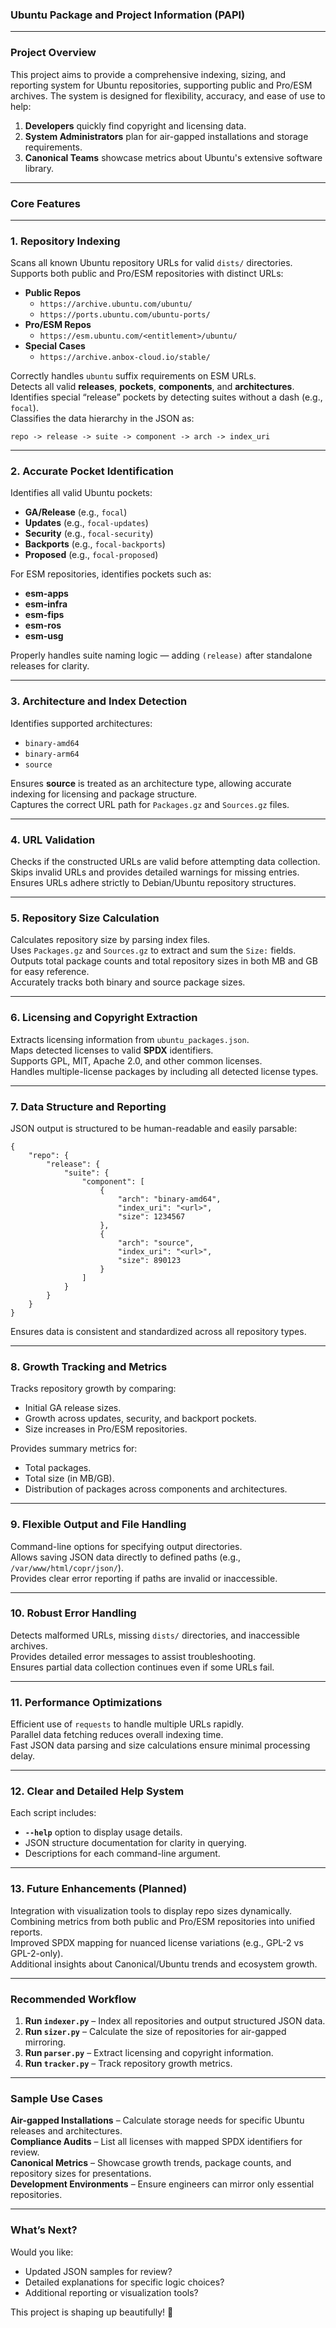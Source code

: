 ### **Ubuntu Package and Project Information (PAPI)**
---

### **Project Overview**
This project aims to provide a comprehensive indexing, sizing, and reporting system for Ubuntu repositories, supporting public and Pro/ESM archives. The system is designed for flexibility, accuracy, and ease of use to help:

1. **Developers** quickly find copyright and licensing data.
2. **System Administrators** plan for air-gapped installations and storage requirements.
3. **Canonical Teams** showcase metrics about Ubuntu's extensive software library.

---

### **Core Features**
---

### **1. Repository Indexing**
Scans all known Ubuntu repository URLs for valid `dists/` directories.  
Supports both public and Pro/ESM repositories with distinct URLs:
- **Public Repos**  
  - `https://archive.ubuntu.com/ubuntu/`  
  - `https://ports.ubuntu.com/ubuntu-ports/`  
- **Pro/ESM Repos**  
  - `https://esm.ubuntu.com/<entitlement>/ubuntu/`  
- **Special Cases**  
  - `https://archive.anbox-cloud.io/stable/`  

Correctly handles `ubuntu` suffix requirements on ESM URLs.  
Detects all valid **releases**, **pockets**, **components**, and **architectures**.  
Identifies special “release” pockets by detecting suites without a dash (e.g., `focal`).  
Classifies the data hierarchy in the JSON as:  
```
repo -> release -> suite -> component -> arch -> index_uri
```

---

### **2. Accurate Pocket Identification**
Identifies all valid Ubuntu pockets:  
- **GA/Release** (e.g., `focal`)  
- **Updates** (e.g., `focal-updates`)  
- **Security** (e.g., `focal-security`)  
- **Backports** (e.g., `focal-backports`)  
- **Proposed** (e.g., `focal-proposed`)  

For ESM repositories, identifies pockets such as:
- **esm-apps**  
- **esm-infra**  
- **esm-fips**  
- **esm-ros**  
- **esm-usg**  

Properly handles suite naming logic — adding `(release)` after standalone releases for clarity.  

---

### **3. Architecture and Index Detection**
Identifies supported architectures:  
- `binary-amd64`  
- `binary-arm64`  
- `source`  

Ensures **source** is treated as an architecture type, allowing accurate indexing for licensing and package structure.  
Captures the correct URL path for `Packages.gz` and `Sources.gz` files.  

---

### **4. URL Validation**
Checks if the constructed URLs are valid before attempting data collection.  
Skips invalid URLs and provides detailed warnings for missing entries.  
Ensures URLs adhere strictly to Debian/Ubuntu repository structures.  

---

### **5. Repository Size Calculation**
Calculates repository size by parsing index files.  
Uses `Packages.gz` and `Sources.gz` to extract and sum the `Size:` fields.  
Outputs total package counts and total repository sizes in both MB and GB for easy reference.  
Accurately tracks both binary and source package sizes.  

---

### **6. Licensing and Copyright Extraction**
Extracts licensing information from `ubuntu_packages.json`.  
Maps detected licenses to valid **SPDX** identifiers.  
Supports GPL, MIT, Apache 2.0, and other common licenses.  
Handles multiple-license packages by including all detected license types.  

---

### **7. Data Structure and Reporting**
JSON output is structured to be human-readable and easily parsable:  
```
{
    "repo": {
        "release": {
            "suite": {
                "component": [
                    {
                        "arch": "binary-amd64",
                        "index_uri": "<url>",
                        "size": 1234567
                    },
                    {
                        "arch": "source",
                        "index_uri": "<url>",
                        "size": 890123
                    }
                ]
            }
        }
    }
}
```

Ensures data is consistent and standardized across all repository types.  

---

### **8. Growth Tracking and Metrics**
Tracks repository growth by comparing:
- Initial GA release sizes.
- Growth across updates, security, and backport pockets.
- Size increases in Pro/ESM repositories.  

Provides summary metrics for:  
- Total packages.  
- Total size (in MB/GB).  
- Distribution of packages across components and architectures.  

---

### **9. Flexible Output and File Handling**
Command-line options for specifying output directories.  
Allows saving JSON data directly to defined paths (e.g., `/var/www/html/copr/json/`).  
Provides clear error reporting if paths are invalid or inaccessible.  

---

### **10. Robust Error Handling**
Detects malformed URLs, missing `dists/` directories, and inaccessible archives.  
Provides detailed error messages to assist troubleshooting.  
Ensures partial data collection continues even if some URLs fail.  

---

### **11. Performance Optimizations**
Efficient use of `requests` to handle multiple URLs rapidly.  
Parallel data fetching reduces overall indexing time.  
Fast JSON data parsing and size calculations ensure minimal processing delay.  

---

### **12. Clear and Detailed Help System**
Each script includes:  
- **`--help`** option to display usage details.  
- JSON structure documentation for clarity in querying.  
- Descriptions for each command-line argument.  

---

### **13. Future Enhancements (Planned)**
Integration with visualization tools to display repo sizes dynamically.  
Combining metrics from both public and Pro/ESM repositories into unified reports.  
Improved SPDX mapping for nuanced license variations (e.g., GPL-2 vs GPL-2-only).  
Additional insights about Canonical/Ubuntu trends and ecosystem growth.  

---

### **Recommended Workflow**
1. **Run `indexer.py`** – Index all repositories and output structured JSON data.  
2. **Run `sizer.py`** – Calculate the size of repositories for air-gapped mirroring.  
3. **Run `parser.py`** – Extract licensing and copyright information.  
4. **Run `tracker.py`** – Track repository growth metrics.  

---

### **Sample Use Cases**
**Air-gapped Installations** – Calculate storage needs for specific Ubuntu releases and architectures.  
**Compliance Audits** – List all licenses with mapped SPDX identifiers for review.  
**Canonical Metrics** – Showcase growth trends, package counts, and repository sizes for presentations.  
**Development Environments** – Ensure engineers can mirror only essential repositories.  

---

### **What’s Next?**
Would you like:

- Updated JSON samples for review?
- Detailed explanations for specific logic choices?
- Additional reporting or visualization tools?

This project is shaping up beautifully! 🚀
